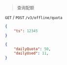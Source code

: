 > 查询配额

```GET``` / ```POST``` ```/v3/offline/quota```

```json
{
    "ts": 12345
}
```

```json
{ 
    "dailyQuota": 50,
    "dailyUsed": 11,
}
```
